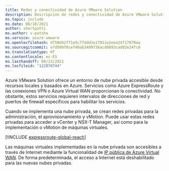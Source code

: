```yaml
---
title: Redes y conectividad de Azure VMware Solution
description: Descripción de redes y conectividad de Azure VMware Solution.
ms.topic: include
ms.date: 08/10/2021
author: shortpatti
ms.author: v-patsho
ms.service: azure-vmware
ms.openlocfilehash: d758d42ff1e5c77ddd1e17811e2eea24717878aa
ms.sourcegitcommit: e7d500f8cef40ab3409736acd0893cad02e24fc0
ms.translationtype: HT
ms.contentlocale: es-ES
ms.lasthandoff: 08/13/2021
ms.locfileid: "122070744"
---
```

<!-- Used in introduction.md and concepts-networking.md -->

Azure VMware Solution ofrece un entorno de nube privada accesible desde recursos locales y basados en Azure. Servicios como Azure ExpressRoute y las conexiones VPN o Azure Virtual WAN proporcionan la conectividad. No obstante, estos servicios requieren intervalos de direcciones de red y puertos de firewall específicos para habilitar los servicios.

Cuando se implementa una nube privada, se crean redes privadas para la administración, el aprovisionamiento y vMotion. Puede usar estas redes privadas para acceder a vCenter y NSX-T Manager, así como para la implementación o vMotion de máquinas virtuales.

[!INCLUDE [expressroute-global-reach](expressroute-global-reach.md)]

Las máquinas virtuales implementadas en la nube privada son accesibles a través de Internet mediante la funcionalidad de [IP pública de Azure Virtual WAN](../enable-public-internet-access.md). De forma predeterminada, el acceso a Internet está deshabilitado para las nuevas nubes privadas. 



